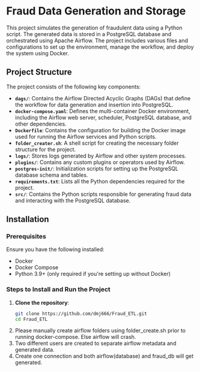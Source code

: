 # Fraud Data Generation and Storage

This project simulates the generation of fraudulent data using a Python script. The generated data is stored in a PostgreSQL database and orchestrated using Apache Airflow. The project includes various files and configurations to set up the environment, manage the workflow, and deploy the system using Docker.

## Project Structure

The project consists of the following key components:

- **`dags/`**: Contains the Airflow Directed Acyclic Graphs (DAGs) that define the workflow for data generation and insertion into PostgreSQL.
- **`docker-compose.yaml`**: Defines the multi-container Docker environment, including the Airflow web server, scheduler, PostgreSQL database, and other dependencies.
- **`Dockerfile`**: Contains the configuration for building the Docker image used for running the Airflow services and Python scripts.
- **`folder_creater.sh`**: A shell script for creating the necessary folder structure for the project.
- **`logs/`**: Stores logs generated by Airflow and other system processes.
- **`plugins/`**: Contains any custom plugins or operators used by Airflow.
- **`postgres-init/`**: Initialization scripts for setting up the PostgreSQL database schema and tables.
- **`requirements.txt`**: Lists all the Python dependencies required for the project.
- **`src/`**: Contains the Python scripts responsible for generating fraud data and interacting with the PostgreSQL database.

## Installation

### Prerequisites

Ensure you have the following installed:

- Docker
- Docker Compose
- Python 3.9+ (only required if you're setting up without Docker)

### Steps to Install and Run the Project

1. **Clone the repository**:
   ```bash
   git clone https://github.com/dmj666/Fraud_ETL.git
   cd Fraud_ETL
2. Please manually create airflow folders using folder_create.sh prior to running docker-compose. Else airflow will crash.
3. Two different users are created to separate airflow metadata and generated data.
4. Create one connection and both airflow(database) and fraud_db will get generated.

